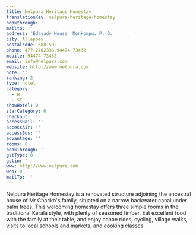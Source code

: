 ```yaml
---
title: Nelpura Heritage Homestay
translationKey: nelpura-heritage-homestay
bookthrough: ''
mailto: ''
address: 'Edayady House  Monkompu. P. O.        '
city: Alleppey
postalcode: 688 502
phone: 477-2702336,94474 73432
mobile: 94474 73432
email: info@nelpura.com
website: http://www.nelpura.com
note: ''
ranking: 2
type: hotel
category:
  - H
  - ST
showHotel: 0
starCategory: 0
checkout: ''
accessRail: ''
accessAir: ''
accessBus: ''
advantage: ''
rooms: 0
bookThrough: ''
gstType: 0
gstin: ''
www: http://www.nelpura.com
web: 0
mailTo: ''
---
```













Nelpura Heritage Homestay is a renovated structure adjoining the ancestral house of Mr Chacko's family, situated on a narrow backwater canal under palm trees. This welcoming homestay offers three simple rooms in the traditional Kerala style, with plenty of seasoned timber. Eat excellent food with the family at their table, and enjoy canoe rides, cycling, village walks, visits to local schools and markets, and cooking classes.